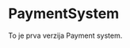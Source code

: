 # PaymentSystem

To je prva verzija Payment system.
<!--stackedit_data:
eyJoaXN0b3J5IjpbODI2MzA0NzUzXX0=
-->